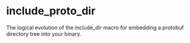 # include_proto_dir
The logical evolution of the include_dir macro for embedding a protobuf directory tree into your binary.

